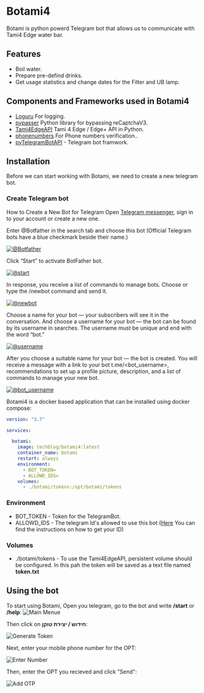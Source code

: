 # Botami4
Botami is python powerd Telegram bot that allows us to communicate with Tami4 Edge water bar.

## Features
- Boil water.
- Prepare pre-defind drinks.
- Get usage statistics and change dates for the Filter and UB lamp.

## Components and Frameworks used in Botami4
* [Loguru](https://pypi.org/project/loguru/) For logging.
* [pypasser](https://pypi.org/project/PyPasser/) Python library for bypassing reCaptchaV3.
* [Tami4EdgeAPI](https://pypi.org/project/Tami4EdgeAPI/) Tami 4 Edge / Edge+ API in Python.
* [phonenumbers](https://pypi.org/project/phonenumbers/) For Phone numbers verification..
* [pyTelegramBotAPI](https://pypi.org/project/pyTelegramBotAPI/) - Telegram bot framwork.


## Installation

Before we can start working with Botami, we need to create a new telegram bot. 

### Create Telegram bot
How to Create a New Bot for Telegram
Open [Telegram messenger](https://web.telegram.org/), sign in to your account or create a new one.

 Enter @Botfather in the search tab and choose this bot (Official Telegram bots have a blue checkmark beside their name.)

[![@Botfather](https://github.com/t0mer/voicy/blob/main/screenshots/scr1-min.png?raw=true "@Botfather")](https://github.com/t0mer/voicy/blob/main/screenshots/scr1-min.png?raw=true "@Botfather")

Click “Start” to activate BotFather bot.

[![@start](https://github.com/t0mer/voicy/blob/main/screenshots/scr2-min.png?raw=true "@start")](https://github.com/t0mer/voicy/blob/main/screenshots/scr1-min.png?raw=true "@start")

In response, you receive a list of commands to manage bots.
Choose or type the /newbot command and send it.

[![@newbot](https://github.com/t0mer/voicy/blob/main/screenshots/scr3-min.png?raw=true "@newbot")](https://github.com/t0mer/voicy/blob/main/screenshots/scr3-min.png?raw=true "@newbot")


Choose a name for your bot — your subscribers will see it in the conversation. And choose a username for your bot — the bot can be found by its username in searches. The username must be unique and end with the word “bot.”

[![@username](https://github.com/t0mer/voicy/blob/main/screenshots/scr4-min.png?raw=true "@username")](https://github.com/t0mer/voicy/blob/main/screenshots/scr4-min.png?raw=true "@username")


After you choose a suitable name for your bot — the bot is created. You will receive a message with a link to your bot t.me/<bot_username>, recommendations to set up a profile picture, description, and a list of commands to manage your new bot.

[![@bot_username](https://github.com/t0mer/voicy/blob/main/screenshots/scr5-min.png?raw=true "@bot_username")](https://github.com/t0mer/voicy/blob/main/screenshots/scr5-min.png?raw=true "@bot_username")


Botami4 is a docker based application that can be installed using docker compose:

```yaml
version: "3.7"

services:

  botami:
    image: techblog/botami4:latest
    container_name: botami
    restart: always
    environment:
      - BOT_TOKEN=
      - ALLOWD_IDS=
    volumes:
      - ./botami/tokens:/opt/botami/tokens
```

### Environment
* BOT_TOKEN - Token for the TelegramBot.
* ALLOWD_IDS - The telegram Id's allowed to use this bot ([Here](https://www.alphr.com/telegram-find-user-id/) You can find the instructions on how to get your ID)

### Volumes
* ./botami/tokens - To use the Tami4EdgeAPI, persistent volume should be configured. In this pah the token will be saved as a text file named **token.txt**


## Using the bot
To start using Botami, Open you telegram, go to the bot and write **/start** or **/help**:
![Main Menue](screenshots/start.png)

Then click on **חידוש / יצירת טוקן**:

![Generate Token](screenshots/token.png)

Next, enter your mobile phone number for the OPT:

![Enter Number](screenshots/phone.png)

Then, enter the OPT you recieved and click "Send":

![Add OTP](screenshots/otp.png)